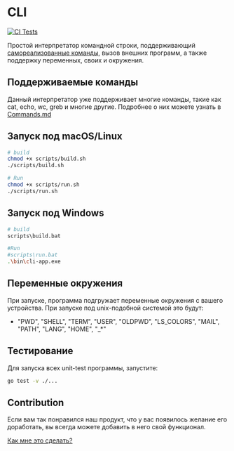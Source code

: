 # CLI

[![CI Tests](https://github.com/HSE-Software-Development/CLI/actions/workflows/go.yaml/badge.svg)](https://github.com/HSE-Software-Development/CLI/actions)

Простой интерпретатор командной строки, поддерживающий [самореализованные команды](#поддерживаемые-команды), вызов внешних программ, а также поддержку переменных, своих и окружения.

## Поддерживаемые команды
Данный интерпретатор уже поддерживает многие команды, такие как cat, echo, wc, greb и многие другие.
Подробнее о них можете узнать в [Commands.md](docs/Commands.md)

## Запуск под macOS/Linux
``` bash
# build
chmod +x scripts/build.sh
./scripts/build.sh

# Run
chmod +x scripts/run.sh
./scripts/run.sh
```

## Запуск под Windows
``` bash
# build
scripts\build.bat

#Run
#scripts\run.bat
.\bin\cli-app.exe
```

## Переменные окружения

При запуске, программа подгружает переменные окружения с вашего устройства. 
При запуске под unix-подобной системой это будут:
- "PWD", "SHELL", "TERM", "USER", "OLDPWD", "LS_COLORS", "MAIL", "PATH", "LANG", "HOME", "_*"

## Тестирование

Для запуска всех unit-test программы, запустите:
```bash
go test -v ./...
```

## Contribution

Если вам так понравился наш продукт, что у вас появилось желание его доработать, вы всегда можете добавить в него свой функционал. 

[Как мне это сделать?](docs/Contribution.md)

